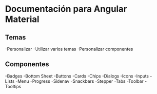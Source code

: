 # Documentación para Angular Material

## Temas

-Personalizar
-Utilizar varios temas
-Personalizar componentes

## Componentes

-Badges
-Bottom Sheet
-Buttons
-Cards
-Chips
-Dialogs
-Icons
-Inputs
-Lists
-Menu
-Progress
-Sidenav
-Snackbars
-Stepper
-Tabs
-Toolbar
-Tooltips
